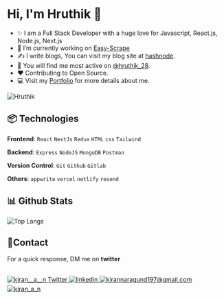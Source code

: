 

<!--Header Name-->
# Hi, I'm Hruthik 👋

<!--Start Intro-->               
- ✨ I am a Full Stack Developer with a huge love for Javascript, React.js, Node.js, Next.js
- 🔭 I’m currently working on [Easy-Scrape](https://github.com/Hruthik-28/easy-scrape)
- ✍ I write blogs, You can visit my blog site at [hashnode](https://hruthik.hashnode.dev/).
- 🔎 You will find me most active on [@hruthik_28](https://twitter.com/hruthik_28).
- ❤ Contributing to Open Source.
- 💻 Visit my [Portfolio](https://hruthikportfolio.netlify.app/) for more details about me.
<!--End Intro-->

<!--Profile Count Badge-->
<p align="left">
  <img src="https://komarev.com/ghpvc/?username=Hruthik-28&label=Profile%20views&color=770677&style=for-the-badge&logo=star" alt="Hruthik" style="padding-right:20px;" />
</p>


<!--Languages and Tools Section-->       
<h2 align="left">📦 Technologies</h2> 
<p align="left">
<!-- <img width="500px"  src="https://skillicons.dev/icons?i=js,react,redux,tailwind,nodejs,express,mongo,mysql,html,css,appwrite,git,vscode,postman&perline=10"  /> -->
  
**Frontend**:
```React```
```NextJs```
```Redux```
```HTML```
```css```
```Tailwind```

**Backend**:
```Express```
```NodeJS```
```MongoDB```
```Postman```

**Version Control**:
```Git```
```Github```
```Gitlab```

**Others**:
```appwrite```
```vercel```
```netlify```
```resend```
</p>

<!--Github stats Table--> 
<h2 align="left">📊 Github Stats</h2>
<img align="center" src="https://github-readme-stats.vercel.app/api/top-langs/?username=Hruthik-28&theme=nightowl&hide_border=false&include_all_commits=false&count_private=true&layout=compact" alt="Top Langs" />


<!--Contact Section--> 

<h2 align="left">🤝Contact</h2>
<p>For a quick response, DM me on <strong>twitter</strong></p>
<br />

<div align="left">
<a href="https://twitter.com/hruthik_28" target="_blank">
<img src="https://img.shields.io/badge/Twitter-1DA1F2?style=for-the-badge&logo=twitter&logoColor=white" alt="kiran__a__n Twitter" style="margin-bottom: 5px;" />
</a>
  
 <a href="https://www.linkedin.com/in/hruthik-ks-a90112253/" target="_blank">
<img src=https://img.shields.io/badge/linkedin-%231E77B5.svg?&style=for-the-badge&logo=linkedin&logoColor=white alt=linkedin style="margin-bottom: 5px;" />
</a>
  
<a href="mailto:hruthik.dev.tech@gmail.com" target="_blank">
<img src="https://img.shields.io/badge/Gmail-D14836?style=for-the-badge&logo=gmail&logoColor=white" alt=kirannaragund197@gmail.com mail style="margin-bottom: 5px;" />
</a>

<a href="https://www.instagram.com/hruthik__28/" target="_blank">
<img src=https://img.shields.io/badge/Instagram-E4405F?style=for-the-badge&logo=instagram&logoColor=white alt=kiran_a_n Instagram style="margin-bottom: 5px;" />
</a>

</div>
